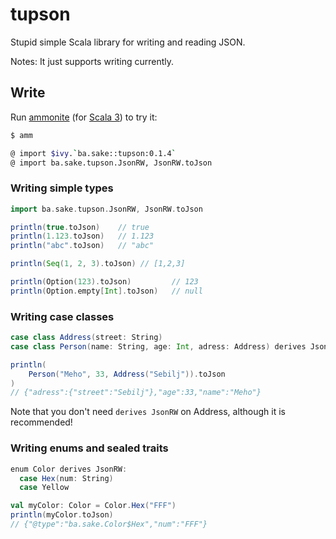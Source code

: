 # tupson

Stupid simple Scala library for writing and reading JSON.  

Notes: It just supports writing currently.



## Write

Run [ammonite](https://ammonite.io/) (for [Scala 3](https://github.com/com-lihaoyi/Ammonite/releases/download/2.5.4/3.1-2.5.4)) to try it:

```bash
$ amm

@ import $ivy.`ba.sake::tupson:0.1.4`
@ import ba.sake.tupson.JsonRW, JsonRW.toJson
```

### Writing simple types
```scala
import ba.sake.tupson.JsonRW, JsonRW.toJson

println(true.toJson)    // true
println(1.123.toJson)   // 1.123
println("abc".toJson)   // "abc"

println(Seq(1, 2, 3).toJson) // [1,2,3]

println(Option(123).toJson)         // 123
println(Option.empty[Int].toJson)   // null
```

### Writing case classes

```scala
case class Address(street: String)
case class Person(name: String, age: Int, adress: Address) derives JsonRW

println(
    Person("Meho", 33, Address("Sebilj")).toJson
)
// {"adress":{"street":"Sebilj"},"age":33,"name":"Meho"}
```

Note that you don't need `derives JsonRW` on Address, although it is recommended!


### Writing enums and sealed traits

```scala
enum Color derives JsonRW:
  case Hex(num: String)
  case Yellow

val myColor: Color = Color.Hex("FFF")
println(myColor.toJson)
// {"@type":"ba.sake.Color$Hex","num":"FFF"}
```

